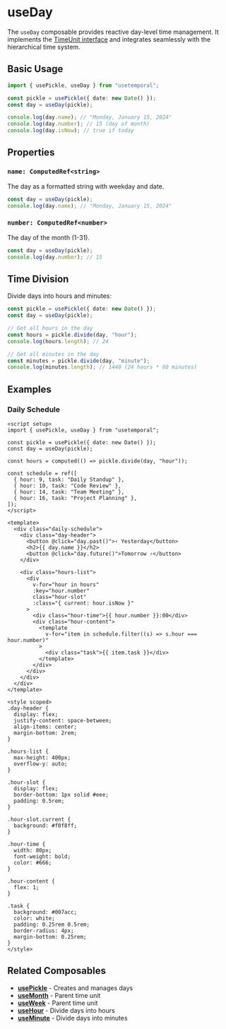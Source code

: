 # useDay

The `useDay` composable provides reactive day-level time management. It implements the [TimeUnit interface](/types/time-unit) and integrates seamlessly with the hierarchical time system.

## Basic Usage

```typescript
import { usePickle, useDay } from "usetemporal";

const pickle = usePickle({ date: new Date() });
const day = useDay(pickle);

console.log(day.name); // "Monday, January 15, 2024"
console.log(day.number); // 15 (day of month)
console.log(day.isNow); // true if today
```

## Properties

### `name: ComputedRef<string>`

The day as a formatted string with weekday and date.

```typescript
const day = useDay(pickle);
console.log(day.name); // "Monday, January 15, 2024"
```

### `number: ComputedRef<number>`

The day of the month (1-31).

```typescript
const day = useDay(pickle);
console.log(day.number); // 15
```

## Time Division

Divide days into hours and minutes:

```typescript
const pickle = usePickle({ date: new Date() });
const day = useDay(pickle);

// Get all hours in the day
const hours = pickle.divide(day, "hour");
console.log(hours.length); // 24

// Get all minutes in the day
const minutes = pickle.divide(day, "minute");
console.log(minutes.length); // 1440 (24 hours * 60 minutes)
```

## Examples

### Daily Schedule

```vue
<script setup>
import { usePickle, useDay } from "usetemporal";

const pickle = usePickle({ date: new Date() });
const day = useDay(pickle);

const hours = computed(() => pickle.divide(day, "hour"));

const schedule = ref([
  { hour: 9, task: "Daily Standup" },
  { hour: 10, task: "Code Review" },
  { hour: 14, task: "Team Meeting" },
  { hour: 16, task: "Project Planning" },
]);
</script>

<template>
  <div class="daily-schedule">
    <div class="day-header">
      <button @click="day.past()">‹ Yesterday</button>
      <h2>{{ day.name }}</h2>
      <button @click="day.future()">Tomorrow ›</button>
    </div>

    <div class="hours-list">
      <div
        v-for="hour in hours"
        :key="hour.number"
        class="hour-slot"
        :class="{ current: hour.isNow }"
      >
        <div class="hour-time">{{ hour.number }}:00</div>
        <div class="hour-content">
          <template
            v-for="item in schedule.filter((s) => s.hour === hour.number)"
          >
            <div class="task">{{ item.task }}</div>
          </template>
        </div>
      </div>
    </div>
  </div>
</template>

<style scoped>
.day-header {
  display: flex;
  justify-content: space-between;
  align-items: center;
  margin-bottom: 2rem;
}

.hours-list {
  max-height: 400px;
  overflow-y: auto;
}

.hour-slot {
  display: flex;
  border-bottom: 1px solid #eee;
  padding: 0.5rem;
}

.hour-slot.current {
  background: #f0f8ff;
}

.hour-time {
  width: 80px;
  font-weight: bold;
  color: #666;
}

.hour-content {
  flex: 1;
}

.task {
  background: #007acc;
  color: white;
  padding: 0.25rem 0.5rem;
  border-radius: 4px;
  margin-bottom: 0.25rem;
}
</style>
```

## Related Composables

- **[usePickle](/composables/use-pickle)** - Creates and manages days
- **[useMonth](/composables/use-month)** - Parent time unit
- **[useWeek](/composables/use-week)** - Parent time unit
- **[useHour](/composables/use-hour)** - Divide days into hours
- **[useMinute](/composables/use-minute)** - Divide days into minutes
